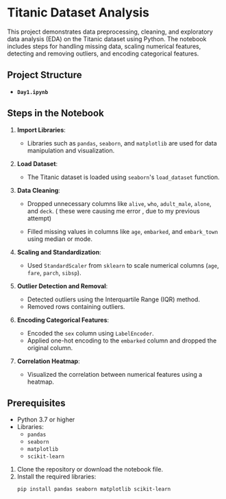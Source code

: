 # Titanic Dataset Analysis

This project demonstrates data preprocessing, cleaning, and exploratory data analysis (EDA) on the Titanic dataset using Python. The notebook includes steps for handling missing data, scaling numerical features, detecting and removing outliers, and encoding categorical features.

## Project Structure

- **`Day1.ipynb`**

## Steps in the Notebook

1. **Import Libraries**:
   - Libraries such as `pandas`, `seaborn`, and `matplotlib` are used for data manipulation and visualization.

2. **Load Dataset**:
   - The Titanic dataset is loaded using `seaborn`'s `load_dataset` function.

3. **Data Cleaning**:
   - Dropped unnecessary columns like `alive`, `who`, `adult_male`, `alone`, and `deck`. ( these were causing me error , due to my previous attempt)
     
   - Filled missing values in columns like `age`, `embarked`, and `embark_town` using median or mode.

4. **Scaling and Standardization**:
   - Used `StandardScaler` from `sklearn` to scale numerical columns (`age`, `fare`, `parch`, `sibsp`).

5. **Outlier Detection and Removal**:
   - Detected outliers using the Interquartile Range (IQR) method.
   - Removed rows containing outliers.

6. **Encoding Categorical Features**:
   - Encoded the `sex` column using `LabelEncoder`.
   - Applied one-hot encoding to the `embarked` column and dropped the original column.

7. **Correlation Heatmap**:
   - Visualized the correlation between numerical features using a heatmap.

## Prerequisites

- Python 3.7 or higher
- Libraries:
  - `pandas`
  - `seaborn`
  - `matplotlib`
  - `scikit-learn`



1. Clone the repository or download the notebook file.
2. Install the required libraries:
   ```bash
   pip install pandas seaborn matplotlib scikit-learn
